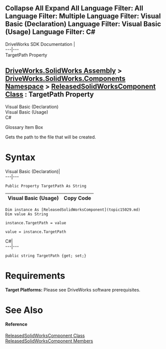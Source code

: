        

 Collapse All Expand All  Language Filter: All  Language Filter: Multiple  Language Filter: Visual Basic (Declaration) Language Filter: Visual Basic (Usage) Language Filter: C#  
---  
DriveWorks SDK Documentation  |   
---|---  
TargetPath Property   
  
[DriveWorks.SolidWorks Assembly](topic13342.md) > [DriveWorks.SolidWorks.Components Namespace](topic13925.md) > [ReleasedSolidWorksComponent Class](topic15029.md) : TargetPath Property  
---  
  
Visual Basic (Declaration)    
Visual Basic (Usage)    
C# 

Glossary Item Box

Gets the path to the file that will be created. 

# Syntax

Visual Basic (Declaration)|   
---|---  
      
    
    Public Property TargetPath As String  
  
Visual Basic (Usage)| Copy Code  
---|---  
      
    
    Dim instance As [ReleasedSolidWorksComponent](topic15029.md)
    Dim value As String
     
    instance.TargetPath = value
     
    value = instance.TargetPath  
  
C#|   
---|---  
      
    
    public string TargetPath {get; set;}  
  
# Requirements

**Target Platforms:** Please see DriveWorks software prerequisites.

# See Also

#### Reference

[ReleasedSolidWorksComponent Class](topic15029.md)   
[ReleasedSolidWorksComponent Members](topic15030.md)


